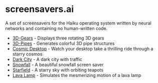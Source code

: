 # screensavers.ai
A set of screensavers for the Haiku operating system written by neural networks and containing no human-written code.

* [3D-Gears](/3d%20Gears/about.md) - Displays three rotating 3D gears
* [3D-Pipes](/3d%20Pipes/about.md) - Generates colorful 3D pipe structures
* [Cosmic Desktop](/Cosmic%20Desktop/about.md) - Watch your desktop take a thrilling ride through a starry cosmos
* [Dark City](/Dark%20City/about.md) - A dark city with traffic
* [Snowfall](/Snowfall/about.md) - A beautiful snowfall screen saver
* [Starfield](/Starfield/about.md) - A starry sky with orbiting teapots
* [Lava Lamp](/Lava%20Lamp/about.md) - Simulates the mesmerizing motion of a lava lamp

